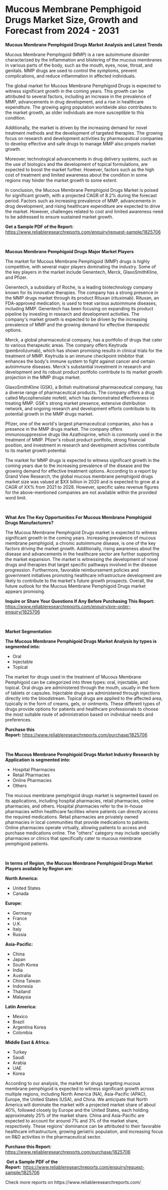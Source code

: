 <p><h1>Mucous Membrane Pemphigoid Drugs Market Size, Growth and Forecast from 2024 - 2031</h1></p><p><strong>Mucous Membrane Pemphigoid Drugs Market Analysis and Latest Trends</strong></p>
<p><p>Mucous Membrane Pemphigoid (MMP) is a rare autoimmune disorder characterized by the inflammation and blistering of the mucous membranes in various parts of the body, such as the mouth, eyes, nose, throat, and genitals. MMP drugs are used to control the symptoms, prevent complications, and reduce inflammation in affected individuals.</p><p>The global market for Mucous Membrane Pemphigoid Drugs is expected to witness significant growth in the coming years. This growth can be attributed to several factors, including an increase in the prevalence of MMP, advancements in drug development, and a rise in healthcare expenditure. The growing aging population worldwide also contributes to the market growth, as older individuals are more susceptible to this condition.</p><p>Additionally, the market is driven by the increasing demand for novel treatment methods and the development of targeted therapies. The growing focus on research and development activities by pharmaceutical companies to develop effective and safe drugs to manage MMP also propels market growth.</p><p>Moreover, technological advancements in drug delivery systems, such as the use of biologics and the development of topical formulations, are expected to boost the market further. However, factors such as the high cost of treatment and limited awareness about the condition in some regions may hinder the market growth to some extent.</p><p>In conclusion, the Mucous Membrane Pemphigoid Drugs Market is poised for significant growth, with a projected CAGR of 8.2% during the forecast period. Factors such as increasing prevalence of MMP, advancements in drug development, and rising healthcare expenditure are expected to drive the market. However, challenges related to cost and limited awareness need to be addressed to ensure sustained market growth.</p></p>
<p><strong>Get a Sample PDF of the Report:&nbsp;</strong> <a href="https://www.reliableresearchreports.com/enquiry/request-sample/1825706">https://www.reliableresearchreports.com/enquiry/request-sample/1825706</a></p>
<p>&nbsp;</p>
<p><strong>Mucous Membrane Pemphigoid Drugs Major Market Players</strong></p>
<p><p>The market for Mucous Membrane Pemphigoid (MMP) drugs is highly competitive, with several major players dominating the industry. Some of the key players in the market include Genentech, Merck, GlaxoSmithKline, and Pfizer.</p><p>Genentech, a subsidiary of Roche, is a leading biotechnology company known for its innovative therapies. The company has a strong presence in the MMP drugs market through its product Rituxan (rituximab). Rituxan, an FDA-approved medication, is used to treat various autoimmune diseases, including MMP. Genentech has been focusing on expanding its product pipeline by investing in research and development activities. The company's market growth is expected to be driven by the increasing prevalence of MMP and the growing demand for effective therapeutic options. </p><p>Merck, a global pharmaceutical company, has a portfolio of drugs that cater to various therapeutic areas. The company offers Keytruda (pembrolizumab), which has shown promising results in clinical trials for the treatment of MMP. Keytruda is an immune checkpoint inhibitor that enhances the body's immune system to fight against cancer and certain autoimmune diseases. Merck's substantial investment in research and development and its robust product portfolio contribute to its market growth projection in the MMP drugs market.</p><p>GlaxoSmithKline (GSK), a British multinational pharmaceutical company, has a diverse range of pharmaceutical products. The company offers a drug called Mycophenolate mofetil, which has demonstrated effectiveness in treating MMP. GSK's strong market presence, extensive distribution network, and ongoing research and development efforts contribute to its potential growth in the MMP drugs market.</p><p>Pfizer, one of the world's largest pharmaceutical companies, also has a presence in the MMP drugs market. The company offers immunosuppressive drugs like Azathioprine, which is commonly used in the treatment of MMP. Pfizer's robust product portfolio, strong financial position, and investment in research and development activities contribute to its market growth potential.</p><p>The market for MMP drugs is expected to witness significant growth in the coming years due to the increasing prevalence of the disease and the growing demand for effective treatment options. According to a report by Grand View Research, the global mucous membrane pemphigoid drugs market size was valued at $XX billion in 2020 and is expected to grow at a CAGR of XX% from 2021 to 2028. However, specific sales revenue figures for the above-mentioned companies are not available within the provided word limit.</p></p>
<p>&nbsp;</p>
<p><strong>What Are The Key Opportunities For Mucous Membrane Pemphigoid Drugs Manufacturers?</strong></p>
<p><p>The Mucous Membrane Pemphigoid Drugs market is expected to witness significant growth in the coming years. Increasing prevalence of mucous membrane pemphigoid, a chronic autoimmune disease, is one of the key factors driving the market growth. Additionally, rising awareness about the disease and advancements in the healthcare sector are further supporting the market expansion. The market is witnessing the development of novel drugs and therapies that target specific pathways involved in the disease progression. Furthermore, favorable reimbursement policies and government initiatives promoting healthcare infrastructure development are likely to contribute to the market's future growth prospects. Overall, the future outlook for the Mucous Membrane Pemphigoid Drugs market appears promising.</p></p>
<p><strong>Inquire or Share Your Questions If Any Before Purchasing This Report:</strong> <a href="https://www.reliableresearchreports.com/enquiry/pre-order-enquiry/1825706">https://www.reliableresearchreports.com/enquiry/pre-order-enquiry/1825706</a></p>
<p>&nbsp;</p>
<p><strong>Market Segmentation</strong></p>
<p><strong>The Mucous Membrane Pemphigoid Drugs Market Analysis by types is segmented into:</strong></p>
<p><ul><li>Oral</li><li>Injectable</li><li>Topical</li></ul></p>
<p><p>The market for drugs used in the treatment of Mucous Membrane Pemphigoid can be categorized into three types: oral, injectable, and topical. Oral drugs are administered through the mouth, usually in the form of tablets or capsules. Injectable drugs are administered through injections directly into the bloodstream. Topical drugs are applied to the affected area, typically in the form of creams, gels, or ointments. These different types of drugs provide options for patients and healthcare professionals to choose the most suitable route of administration based on individual needs and preferences.</p></p>
<p><strong>Purchase this Report:&nbsp;</strong><a href="https://www.reliableresearchreports.com/purchase/1825706">https://www.reliableresearchreports.com/purchase/1825706</a></p>
<p>&nbsp;</p>
<p><strong>The Mucous Membrane Pemphigoid Drugs Market Industry Research by Application is segmented into:</strong></p>
<p><ul><li>Hospital Pharmacies</li><li>Retail Pharmacies</li><li>Online Pharmacies</li><li>Others</li></ul></p>
<p><p>The mucous membrane pemphigoid drugs market is segmented based on its applications, including hospital pharmacies, retail pharmacies, online pharmacies, and others. Hospital pharmacies refer to the in-house pharmacies within healthcare facilities where patients can directly access the required medications. Retail pharmacies are privately owned pharmacies in local communities that provide medications to patients. Online pharmacies operate virtually, allowing patients to access and purchase medications online. The "others" category may include specialty pharmacies or clinics that specifically cater to mucous membrane pemphigoid patients.</p></p>
<p>&nbsp;</p>
<p><strong>In terms of Region, the Mucous Membrane Pemphigoid Drugs Market Players available by Region are:</strong></p>
<p>
    <p> <strong> North America: </strong>
        <ul>
            <li>United States</li>
            <li>Canada</li>
        </ul>
        </p> 
    <p> <strong> Europe: </strong>
        <ul>
            <li>Germany</li>
            <li>France</li>
            <li>U.K.</li>
            <li>Italy</li>
            <li>Russia</li>
        </ul>
        </p> 
    <p> <strong> Asia-Pacific: </strong>
        <ul>
            <li>China</li>
            <li>Japan</li>
            <li>South Korea</li>
            <li>India</li>
            <li>Australia</li>
            <li>China Taiwan</li>
            <li>Indonesia</li>
            <li>Thailand</li>
            <li>Malaysia</li>
        </ul>
        </p> 
    <p> <strong> Latin America: </strong>
        <ul>
            <li>Mexico</li>
            <li>Brazil</li>
            <li>Argentina Korea</li>
            <li>Colombia</li>
        </ul>
        </p> 
    <p> <strong> Middle East & Africa: </strong>
        <ul>
            <li>Turkey</li>
            <li>Saudi</li>
            <li>Arabia</li>
            <li>UAE</li>
            <li>Korea</li>
        </ul>
    </p>
    </p>
<p><p>According to our analysis, the market for drugs targeting mucous membrane pemphigoid is expected to witness significant growth across multiple regions, including North America (NA), Asia-Pacific (APAC), Europe, the United States (USA), and China. We anticipate that North America will dominate the market with a projected market share of about 40%, followed closely by Europe and the United States, each holding approximately 25% of the market share. China and Asia-Pacific are expected to account for around 7% and 3% of the market share, respectively. These regions' dominance can be attributed to their favorable healthcare infrastructure, growing geriatric population, and increasing focus on R&D activities in the pharmaceutical sector.</p></p>
<p><strong>Purchase this Report: </strong><a href="https://www.reliableresearchreports.com/purchase/1825706">https://www.reliableresearchreports.com/purchase/1825706</a></p>
<p>&nbsp;<strong>Get a Sample PDF of the Report:&nbsp;&nbsp;</strong><a href="https://www.reliableresearchreports.com/enquiry/request-sample/1825706">https://www.reliableresearchreports.com/enquiry/request-sample/1825706</a></p>
<p><strong></strong></p>
<p>Check more reports on https://www.reliableresearchreports.com/</p>
